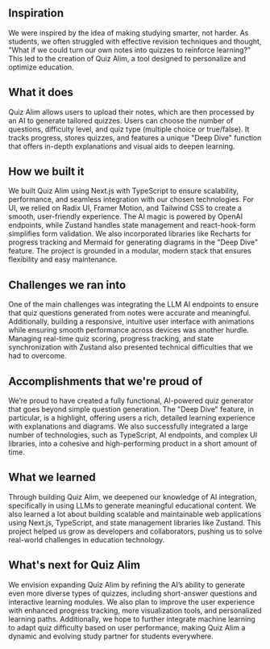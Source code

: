 ## Inspiration

We were inspired by the idea of making studying smarter, not harder. As students, we often struggled with effective revision techniques and thought, "What if we could turn our own notes into quizzes to reinforce learning?" This led to the creation of Quiz Alim, a tool designed to personalize and optimize education.

## What it does

Quiz Alim allows users to upload their notes, which are then processed by an AI to generate tailored quizzes. Users can choose the number of questions, difficulty level, and quiz type (multiple choice or true/false). It tracks progress, stores quizzes, and features a unique "Deep Dive" function that offers in-depth explanations and visual aids to deepen learning.

## How we built it

We built Quiz Alim using Next.js with TypeScript to ensure scalability, performance, and seamless integration with our chosen technologies. For UI, we relied on Radix UI, Framer Motion, and Tailwind CSS to create a smooth, user-friendly experience. The AI magic is powered by OpenAI endpoints, while Zustand handles state management and react-hook-form simplifies form validation. We also incorporated libraries like Recharts for progress tracking and Mermaid for generating diagrams in the "Deep Dive" feature. The project is grounded in a modular, modern stack that ensures flexibility and easy maintenance.

## Challenges we ran into

One of the main challenges was integrating the LLM AI endpoints to ensure that quiz questions generated from notes were accurate and meaningful. Additionally, building a responsive, intuitive user interface with animations while ensuring smooth performance across devices was another hurdle. Managing real-time quiz scoring, progress tracking, and state synchronization with Zustand also presented technical difficulties that we had to overcome.

## Accomplishments that we're proud of

We’re proud to have created a fully functional, AI-powered quiz generator that goes beyond simple question generation. The "Deep Dive" feature, in particular, is a highlight, offering users a rich, detailed learning experience with explanations and diagrams. We also successfully integrated a large number of technologies, such as TypeScript, AI endpoints, and complex UI libraries, into a cohesive and high-performing product in a short amount of time.

## What we learned

Through building Quiz Alim, we deepened our knowledge of AI integration, specifically in using LLMs to generate meaningful educational content. We also learned a lot about building scalable and maintainable web applications using Next.js, TypeScript, and state management libraries like Zustand. This project helped us grow as developers and collaborators, pushing us to solve real-world challenges in education technology.

## What's next for Quiz Alim

We envision expanding Quiz Alim by refining the AI’s ability to generate even more diverse types of quizzes, including short-answer questions and interactive learning modules. We also plan to improve the user experience with enhanced progress tracking, more visualization tools, and personalized learning paths. Additionally, we hope to further integrate machine learning to adapt quiz difficulty based on user performance, making Quiz Alim a dynamic and evolving study partner for students everywhere.
